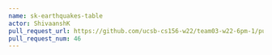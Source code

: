```yaml
---
name: sk-earthquakes-table
actor: ShivaanshK
pull_request_url: https://github.com/ucsb-cs156-w22/team03-w22-6pm-1/pull/46
pull_request_num: 46
---
```

